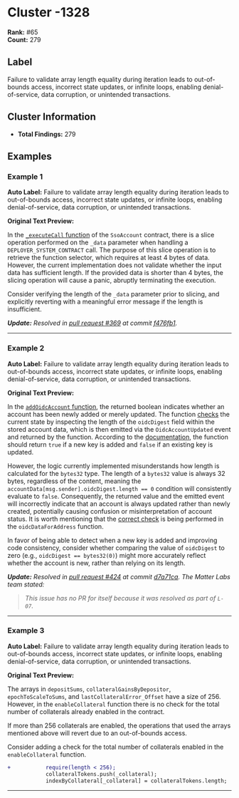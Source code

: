 # Cluster -1328

**Rank:** #65  
**Count:** 279  

## Label
Failure to validate array length equality during iteration leads to out-of-bounds access, incorrect state updates, or infinite loops, enabling denial-of-service, data corruption, or unintended transactions.

## Cluster Information
- **Total Findings:** 279

## Examples

### Example 1

**Auto Label:** Failure to validate array length equality during iteration leads to out-of-bounds access, incorrect state updates, or infinite loops, enabling denial-of-service, data corruption, or unintended transactions.  

**Original Text Preview:**

In the [`_executeCall` function](https://github.com/matter-labs/zksync-sso-clave-contracts/blob/c7714c0fe0a33a23acce5aa20355f088d330b4f7/src/SsoAccount.sol#L128) of the `SsoAccount` contract, there is a slice operation performed on the `_data` parameter when handling a `DEPLOYER_SYSTEM_CONTRACT` call. The purpose of this slice operation is to retrieve the function selector, which requires at least 4 bytes of data. However, the current implementation does not validate whether the input data has sufficient length. If the provided data is shorter than 4 bytes, the slicing operation will cause a panic, abruptly terminating the execution.

Consider verifying the length of the `_data` parameter prior to slicing, and explicitly reverting with a meaningful error message if the length is insufficient.

***Update:** Resolved in [pull request #369](https://github.com/matter-labs/zksync-sso-clave-contracts/pull/369) at commit [f476fb1](https://github.com/matter-labs/zksync-sso-clave-contracts/pull/369/commits/f476fb1f064a180ddfcb906c8468dac98c99da1d).*

---
### Example 2

**Auto Label:** Failure to validate array length equality during iteration leads to out-of-bounds access, incorrect state updates, or infinite loops, enabling denial-of-service, data corruption, or unintended transactions.  

**Original Text Preview:**

In the [`addOidcAccount` function](https://github.com/matter-labs/zksync-sso-clave-contracts/blob/ed21d09add8da99d9c82d0f7c30659625c6636e6/src/validators/OidcRecoveryValidator.sol#L163), the returned boolean indicates whether an account has been newly added or merely updated. The function [checks](hhttps://github.com/matter-labs/zksync-sso-clave-contracts/blob/ed21d09add8da99d9c82d0f7c30659625c6636e6/src/validators/OidcRecoveryValidator.sol#L167) the current state by inspecting the length of the `oidcDigest` field within the stored account data, which is then emitted via the `OidcAccountUpdated` event and returned by the function. According to the [documentation](https://github.com/matter-labs/zksync-sso-clave-contracts/blob/ed21d09add8da99d9c82d0f7c30659625c6636e6/src/validators/OidcRecoveryValidator.sol#L162), the function should return `true` if a new key is added and `false` if an existing key is updated.

However, the logic currently implemented misunderstands how length is calculated for the `bytes32` type. The length of a `bytes32` value is always 32 bytes, regardless of the content, meaning the `accountData[msg.sender].oidcDigest.length == 0` condition will consistently evaluate to `false`. Consequently, the returned value and the emitted event will incorrectly indicate that an account is always updated rather than newly created, potentially causing confusion or misinterpretation of account status. It is worth mentioning that the [correct check](https://github.com/matter-labs/zksync-sso-clave-contracts/blob/ed21d09add8da99d9c82d0f7c30659625c6636e6/src/validators/OidcRecoveryValidator.sol#L319) is being performed in the `oidcDataForAddress` function.

In favor of being able to detect when a new key is added and improving code consistency, consider whether comparing the value of `oidcDigest` to zero (e.g., `oidcDigest == bytes32(0)`) might more accurately reflect whether the account is new, rather than relying on its length.

***Update:** Resolved in [pull request #424](https://github.com/matter-labs/zksync-sso-clave-contracts/pull/424) at commit [d7a71ca](https://github.com/matter-labs/zksync-sso-clave-contracts/pull/424/commits/d7a71caed03e2163afe3ff98c9144e529fb530b3). The Matter Labs team stated:*

> *This issue has no PR for itself because it was resolved as part of `L-07`.*

---
### Example 3

**Auto Label:** Failure to validate array length equality during iteration leads to out-of-bounds access, incorrect state updates, or infinite loops, enabling denial-of-service, data corruption, or unintended transactions.  

**Original Text Preview:**

The arrays in `depositSums`, `collateralGainsByDepositor`, `epochToScaleToSums`, and `lastCollateralError_Offset` have a size of 256. However, in the `enableCollateral` function there is no check for the total number of collaterals already enabled in the contract.

If more than 256 collaterals are enabled, the operations that used the arrays mentioned above will revert due to an out-of-bounds access.

Consider adding a check for the total number of collaterals enabled in the `enableCollateral` function.

```diff
+           require(length < 256);
            collateralTokens.push(_collateral);
            indexByCollateral[_collateral] = collateralTokens.length;
```

---

